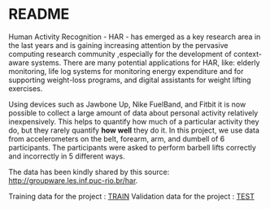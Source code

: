 # README

Human Activity Recognition - HAR - has emerged as a key research area in the last years and is gaining increasing attention by the pervasive computing research community ,especially for the development of context-aware systems. There are many potential applications for HAR, like: elderly monitoring, life log systems for monitoring energy expenditure and for supporting weight-loss programs, and digital assistants for weight lifting exercises.

Using devices such as Jawbone Up, Nike FuelBand, and Fitbit it is now possible to collect a large amount of data about personal activity relatively inexpensively. This helps to quantify how much of a particular activity they do, but they rarely quantify **how well** they do it. In this project, we use data from accelerometers on the belt, forearm, arm, and dumbell of 6 participants. The participants were asked to perform barbell lifts correctly and incorrectly in 5 different ways. 

The data has been kindly shared by this source: http://groupware.les.inf.puc-rio.br/har. 

Training data for the project   : [TRAIN](https://d396qusza40orc.cloudfront.net/predmachlearn/pml-training.csv)
Validation data for the project : [TEST](https://d396qusza40orc.cloudfront.net/predmachlearn/pml-testing.csv)




